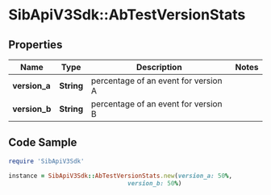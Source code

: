 # SibApiV3Sdk::AbTestVersionStats

## Properties

Name | Type | Description | Notes
------------ | ------------- | ------------- | -------------
**version_a** | **String** | percentage of an event for version A | 
**version_b** | **String** | percentage of an event for version B | 

## Code Sample

```ruby
require 'SibApiV3Sdk'

instance = SibApiV3Sdk::AbTestVersionStats.new(version_a: 50%,
                                 version_b: 50%)
```


